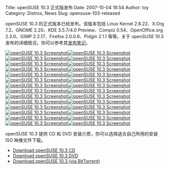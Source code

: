 Title: openSUSE 10.3 正式版发布
Date: 2007-10-04 18:54
Author: toy
Category: Distros, News
Slug: opensuse-103-released

openSUSE 10.3 的正式版本已经发布。该版本包括 Linux Kernel 2.6.22、X.Org
7.2、GNOME 2.20、KDE 3.5.7/4.0 Preview、Compiz 0.54、OpenOffice.org
2.3.0、GIMP 2.2.17、Firefox 2.0.0.6、Pidgin 2.1.1 等等。关于 openSUSE
10.3
发布的详细情况，你可以参考其[发布笔记](http://www.suse.com/relnotes/i386/openSUSE/10.3/RELEASE-NOTES.en.html)。

[![openSUSE 10.3
Screenshot](http://i.linuxtoy.org/i/opensuse103/01-thumb.jpg)](http://i.linuxtoy.org/i/opensuse103/01.jpg)[![openSUSE
10.3
Screenshot](http://i.linuxtoy.org/i/opensuse103/02-thumb.jpg)](http://i.linuxtoy.org/i/opensuse103/02.jpg)  
[![openSUSE 10.3
Screenshot](http://i.linuxtoy.org/i/opensuse103/03-thumb.jpg)](http://i.linuxtoy.org/i/opensuse103/03.jpg)[![openSUSE
10.3
Screenshot](http://i.linuxtoy.org/i/opensuse103/04-thumb.jpg)](http://i.linuxtoy.org/i/opensuse103/04.jpg)  
[![openSUSE 10.3
Screenshot](http://i.linuxtoy.org/i/opensuse103/05-thumb.jpg)](http://i.linuxtoy.org/i/opensuse103/05.jpg)[![openSUSE
10.3
Screenshot](http://i.linuxtoy.org/i/opensuse103/06-thumb.jpg)](http://i.linuxtoy.org/i/opensuse103/06.jpg)  
[![openSUSE 10.3
Screenshot](http://i.linuxtoy.org/i/opensuse103/07-thumb.jpg)](http://i.linuxtoy.org/i/opensuse103/07.jpg)[![openSUSE
10.3
Screenshot](http://i.linuxtoy.org/i/opensuse103/08-thumb.jpg)](http://i.linuxtoy.org/i/opensuse103/08.jpg)  
[![openSUSE 10.3
Screenshot](http://i.linuxtoy.org/i/opensuse103/09-thumb.jpg)](http://i.linuxtoy.org/i/opensuse103/09.jpg)[![openSUSE
10.3
Screenshot](http://i.linuxtoy.org/i/opensuse103/10-thumb.jpg)](http://i.linuxtoy.org/i/opensuse103/10.jpg)  
[![openSUSE 10.3
Screenshot](http://i.linuxtoy.org/i/opensuse103/11-thumb.jpg)](http://i.linuxtoy.org/i/opensuse103/11.jpg)[![openSUSE
10.3
Screenshot](http://i.linuxtoy.org/i/opensuse103/12-thumb.jpg)](http://i.linuxtoy.org/i/opensuse103/12.jpg)  
[![openSUSE 10.3
Screenshot](http://i.linuxtoy.org/i/opensuse103/13-thumb.jpg)](http://i.linuxtoy.org/i/opensuse103/13.jpg)[![openSUSE
10.3
Screenshot](http://i.linuxtoy.org/i/opensuse103/14-thumb.jpg)](http://i.linuxtoy.org/i/opensuse103/14.jpg)  
[![openSUSE 10.3
Screenshot](http://i.linuxtoy.org/i/opensuse103/15-thumb.jpg)](http://i.linuxtoy.org/i/opensuse103/15.jpg)[![openSUSE
10.3
Screenshot](http://i.linuxtoy.org/i/opensuse103/16-thumb.jpg)](http://i.linuxtoy.org/i/opensuse103/16.jpg)  
[![openSUSE 10.3
Screenshot](http://i.linuxtoy.org/i/opensuse103/17-thumb.jpg)](http://i.linuxtoy.org/i/opensuse103/17.jpg)[![openSUSE
10.3
Screenshot](http://i.linuxtoy.org/i/opensuse103/18-thumb.jpg)](http://i.linuxtoy.org/i/opensuse103/18.jpg)  
[![openSUSE 10.3
Screenshot](http://i.linuxtoy.org/i/opensuse103/19-thumb.jpg)](http://i.linuxtoy.org/i/opensuse103/19.jpg)[![openSUSE
10.3
Screenshot](http://i.linuxtoy.org/i/opensuse103/20-thumb.jpg)](http://i.linuxtoy.org/i/opensuse103/20.jpg)  
[![openSUSE 10.3
Screenshot](http://i.linuxtoy.org/i/opensuse103/21-thumb.jpg)](http://i.linuxtoy.org/i/opensuse103/21.jpg)[![openSUSE
10.3
Screenshot](http://i.linuxtoy.org/i/opensuse103/22-thumb.jpg)](http://i.linuxtoy.org/i/opensuse103/22.jpg)  
[![openSUSE 10.3
Screenshot](http://i.linuxtoy.org/i/opensuse103/23-thumb.jpg)](http://i.linuxtoy.org/i/opensuse103/23.jpg)[![openSUSE
10.3
Screenshot](http://i.linuxtoy.org/i/opensuse103/24-thumb.jpg)](http://i.linuxtoy.org/i/opensuse103/24.jpg)  
[![openSUSE 10.3
Screenshot](http://i.linuxtoy.org/i/opensuse103/25-thumb.jpg)](http://i.linuxtoy.org/i/opensuse103/25.jpg)[![openSUSE
10.3
Screenshot](http://i.linuxtoy.org/i/opensuse103/26-thumb.jpg)](http://i.linuxtoy.org/i/opensuse103/26.jpg)  
[![openSUSE 10.3
Screenshot](http://i.linuxtoy.org/i/opensuse103/27-thumb.jpg)](http://i.linuxtoy.org/i/opensuse103/27.jpg)[![openSUSE
10.3
Screenshot](http://i.linuxtoy.org/i/opensuse103/28-thumb.jpg)](http://i.linuxtoy.org/i/opensuse103/28.jpg)

openSUSE 10.3 提供 CD 和 DVD 安装介质，你可以选择适合自己所用的安装 ISO
映像文件下载。

- [Download openSUSE 10.3
CD](http://download.opensuse.org/distribution/10.3/iso/cd/)  
- [Download openSUSE 10.3
DVD](http://download.opensuse.org/distribution/10.3/iso/dvd/)  
- [Download openSUSE 10.3 (via
BitTorrent)](http://download.opensuse.org/distribution/10.3/iso/torrent/)

